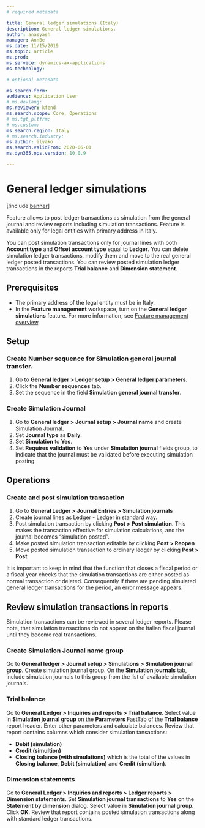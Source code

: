 ```yaml
---
# required metadata

title: General ledger simulations (Italy)
description: General ledger simulations.
author: anasyash
manager: AnnBe
ms.date: 11/15/2019
ms.topic: article
ms.prod: 
ms.service: dynamics-ax-applications
ms.technology: 

# optional metadata

ms.search.form: 
audience: Application User
# ms.devlang: 
ms.reviewer: kfend
ms.search.scope: Core, Operations
# ms.tgt_pltfrm: 
# ms.custom: 
ms.search.region: Italy
# ms.search.industry: 
ms.author: ilyako
ms.search.validFrom: 2020-06-01
ms.dyn365.ops.version: 10.0.9

---
```


# General ledger simulations

[!include [banner](../includes/banner.md)]

Feature allows to post ledger transactions as simulation from the general journal and review reports including simulation transactions.
Feature is available only for legal entities with primary address in Italy. 

You can post simulation transactions only for journal lines with both **Account type** and **Offset account type** equal to **Ledger**.
You can delete simulation ledger transactions, modify them and move to the real general ledger posted transactions.
You can review posted simulation ledger transactions in the reports **Trial balance** and **Dimension statement**.


## Prerequisites

- The primary address of the legal entity must be in Italy.
- In the **Feature management** workspace, turn on the **General ledger simulations** feature. For more information, see [Feature management overview](../../fin-and-ops/get-started/feature-management/feature-management-overview.md).

## Setup 

### Create Number sequence for Simulation general journal transfer.

1.	Go to **General ledger > Ledger setup > General ledger parameters**.
2.	Click the **Number sequences** tab.
3.	Set the sequence in the field **Simulation general journal transfer**.

### Create Simulation Journal
1. Go to **General ledger > Journal setup > Journal name** and create Simulation Journal.
2. Set **Journal type** as **Daily**.
3. Set **Simulation** to **Yes**.
4. Set **Requires validation** to **Yes** under **Simulation journal** fields group, to indicate that the journal must be validated before executing simulation posting.


## Operations

### Create and post simulation transaction
1. Go to **General Ledger > Journal Entries > Simulation journals**
2. Create journal lines as Ledger - Ledger in standard way.
3. Post simulation transaction by clicking **Post > Post simulation**. This makes the transaction effective for simulation calculations, and the journal becomes “simulation posted”.
4. Make posted simulation transaction editable by clicking **Post > Reopen**
5. Move posted simulation transaction to ordinary ledger by clicking **Post > Post**

It is important to keep in mind that the function that closes a fiscal period or a fiscal year checks that the simulation transactions are either posted as normal transaction or deleted. Consequently if there are pending simulated general ledger transactions for the period, an error message appears.

## Review simulation transactions in reports

Simulation transactions can be reviewed in several ledger reports.
Please note, that simulation transactions do not appear on the Italian fiscal journal until they become real transactions.

### Create Simulation Journal name group 
Go to **General ledger > Journal setup > Simulations > Simulation journal group**.
Create simulation journal group. On the **Simulation journals** tab, include simulation journals to this group from the list of available simulation journals. 

### Trial balance
Go to **General Ledger > Inquiries and reports > Trial balance**.
Select value in **Simulation journal group** on the **Parameters** FastTab of the **Trial balance** report header.
Enter other parameters and calculate balances.
Review that report contains columns which consider simulation tansactions:
-	**Debit (simulation)**
-	**Credit (simultion)**
-	**Closing balance (with simulations)** which is the total of the values in **Closing balance**, **Debit (simulation)** and **Credit (simultion)**.

### Dimension statements
Go to **General Ledger > Inquiries and reports > Ledger reports > Dimension statements**.
Set **Simulation journal transactions** to **Yes** on the **Statement by dimension** dialog. Select value in **Simulation journal group**. Click **OK**.
Review that report contains posted simulation transactions along with standard ledger transactions.
